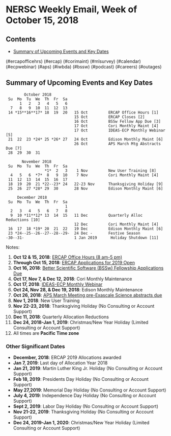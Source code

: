 # NERSC Weekly Email, Week of October 15, 2018 #

## Contents ## 

- [Summary of Upcoming Events and Key Dates](#dates)

(#ercapofficehrs)
(#ercap)
(#corimaint)
(#mlsurvey)
(#calendar)
(#ecpwebinar)
(#aps)
(#iwbda)
(#bssw)
(#podcast)
(#careers)
(#outages)

## Summary of Upcoming Events and Key Dates <a name="dates"/> ##

            October 2018
     Su  Mo  Tu  We  Th  Fr  Sa
          1   2   3   4   5   6
      7   8   9  10  11  12  13
     14 *15**16**17* 18  19  20   15 Oct         ERCAP Office Hours [1]
                                  15 Oct         ERCAP Closes [2]
                                  16 Oct         BSSw Fellow App Due [3]
                                  17 Oct         Cori Monthly Maint [4]
                                  17 Oct         IDEAS-ECP Monthly Webinar [5]
     21  22  23 *24* 25 *26* 27   24 Oct         Edison Monthly Maint [6]
                                  26 Oct         APS March Mtg Abstracts Due [7]
     28  29  30  31

           November 2018   
     Su  Mo  Tu  We  Th  Fr  Sa
                     *1*  2   3    1 Nov         New User Training [8]
      4   5   6  *7*  8   9  10    7 Nov         Cori Monthly Maint [4]
     11  12  13  14  15  16  17 
     18  19  20  21 *22--23* 24   22-23 Nov      Thanksgiving Holiday [9]
     25  26  27 *28* 29  30       28 Nov         Edison Monthly Maint [6] 

         December 2018   
     Su  Mo  Tu  We  Th  Fr  Sa
                              1 
      2   3   4   5   6   7   8 
      9  10 *11**12* 13  14  15   11 Dec         Quarterly Alloc Reductions [10]
                                  12 Dec         Cori Monthly Maint [4]
     16  17  18 *19* 20  21  22   19 Dec         Edison Monthly Maint [6]
     23 *24--25--26--27--28--29-  24 Dec -       Festive Season 
    -30--31-                      1 Jan 2019      Holiday Shutdown [11]

Notes:

1. **Oct 12 & 15, 2018**: [ERCAP Office Hours (8 am-5 pm)](#ercapofficehrs)
2. **Through Oct 15, 2018**: [ERCAP Applications for 2019 Open](#ercap)
3. **Oct 16, 2018**: [Better Scientific Software (BSSw) Fellowship Applications Due](#bssw)
4. **Oct 17, Nov 7, & Dec 12, 2018**: Cori Monthly Maintenance
5. **Oct 17, 2018**: [IDEAS-ECP Monthly Webinar](#ecpwebinar)
6. **Oct 24, Nov 28, & Dec 19, 2018**: Edison Monthly Maintenance
7. **Oct 26, 2018**: [APS March Meeting pre-Exascale Science abstracts due](#aps)
8. **Nov 1, 2018**: New User Training
9. **Nov 22-23, 2018**: Thanksgiving Holiday (No Consulting or Account Support)
10. **Dec 11, 2018**: Quarterly Allocation Reductions
11. **Dec 24, 2018-Jan 1, 2019**: Christmas/New Year Holiday (Limited Consulting or Account Support)
12. All times are **Pacific Time zone**


### Other Significant Dates ###
- **December, 2018**: ERCAP 2019 Allocations awarded
- **Jan 7, 2019**: Last day of Allocation Year 2018
- **Jan 21, 2019**: Martin Luther King Jr. Holiday (No Consulting or Account Support)
- **Feb 18, 2019**: Presidents Day Holiday (No Consulting or Account Support)
- **May 27,2019**: Memorial Day Holiday (No Consulting or Account Support)
- **July 4, 2019**: Independence Day Holiday (No Consulting or Account Support)
- **Sept 2, 2019**: Labor Day Holiday (No Consulting or Account Support)
- **Nov 21-22, 2019**: Thanksgiving Holiday (No Consulting or Account Support)
- **Dec 24, 2019-Jan 1, 2020**: Christmas/New Year Holiday (Limited Consulting or Account Support)

